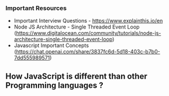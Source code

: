 ### Important Resources 
- Important Interview Questions - https://www.explainthis.io/en
- Node JS Architecture - Single Threaded Event Loop (https://www.digitalocean.com/community/tutorials/node-js-architecture-single-threaded-event-loop)
- Javascript Important Concepts (https://chat.openai.com/share/3837fc6d-5d18-403c-b7b0-7dd555989571)

## How JavaScript is different than other Programming languages ? 
